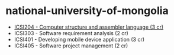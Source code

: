 # national-university-of-mongolia

- [ICSI204 - Computer structure and assembler language (3 cr)](https://github.com/EnkhAmar/national-university-of-mongolia/tree/main/ICSI204)
- ICSI303 - Software requirement analysis (2 cr)
- ICSI401 - Developing mobile device application (3 cr)
- ICSI405 - Software project management (2 cr)

